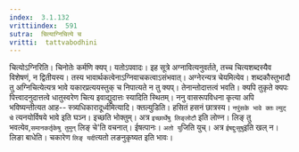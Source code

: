 ```yaml
---
index:  3.1.132
vrittiindex:  591
sutra:  चित्याग्निचित्ये च
vritti:  tattvabodhini 
---
```


चित्योऽग्निरिति। चिनोतेः कर्मणि क्यप्। यतोऽपवादः। इह सूत्रे अग्नावित्यनुवर्तते, तच्च चित्यशब्दस्यैव विशेषणं, न द्वितीयस्य। तस्य भावार्थकत्वेनाऽग्निवाचकत्वाऽसंभवात्। अग्नेरन्यत्र चेयमित्येव। शब्दकौस्तुभादौ तु अग्निचित्येत्यत्र भावे यकारप्रत्ययस्तुक् च निपात्यते न तु क्यप्। तेनान्तोदात्तत्वं भवति। क्यपि तुकृते क्यपः पित्त्वादनुदात्तत्वे धातुस्वरेण चित्य इवाद्युदात्तः स्यादिति स्थितम्। ननु वासरूपविधना कृत्या अपि भविष्यन्तीत्यत आह-- स्त्र्यधिकारादूर्ध्वमित्यादि। क्तल्युडिति। हसितं हसनं छात्रस्य। `नपुंसके भावे क्तः` `ल्युट् चे` त्यनयोर्विषये भावे इति घञ्न। इच्छति भोक्तुम्। अत्र `इच्छार्थेषु लिङ्लोटौ` इति लोण्न। लिङ् तु भवत्येव,`समानकर्तृकेषु तुमुन्` लिङ् चे'ति वचनात्। ईषत्पानः। `अतो यु`जिति युच्। अत्र `ईषद्दुःसुषु`इति खल् न। लिङा बाधेति। चकारेण `लिङ् यदी`त्यतो लङनुकृष्यत इति भावः।

